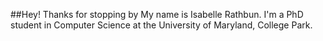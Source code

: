 ##Hey! Thanks for stopping by
My name is Isabelle Rathbun. I'm a PhD student in Computer Science at the University of Maryland, College Park.
